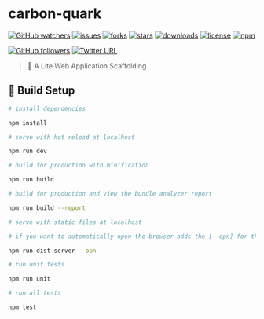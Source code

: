 # carbon-quark
[![GitHub watchers](https://img.shields.io/github/watchers/OwlAford/carbon-quark.svg)](https://github.com/OwlAford/carbon-quark)
[![issues](https://img.shields.io/github/issues/OwlAford/carbon-quark.svg)](https://github.com/OwlAford/carbon-quark)
[![forks](https://img.shields.io/github/forks/OwlAford/carbon-quark.svg)](https://github.com/OwlAford/carbon-quark)
[![stars](https://img.shields.io/github/stars/OwlAford/carbon-quark.svg)](https://github.com/OwlAford/carbon-quark)
[![downloads](https://img.shields.io/github/downloads/OwlAford/carbon-quark/total.svg)](https://github.com/OwlAford/carbon-quark)
[![license](https://img.shields.io/badge/license-MIT-blue.svg)](https://github.com/OwlAford/carbon-quark)
[![npm](https://img.shields.io/npm/v/npm.svg)](https://github.com/OwlAford/carbon-quark)


[![GitHub followers](https://img.shields.io/github/followers/OwlAford.svg?style=social&label=Follow)](https://github.com/OwlAford)
[![Twitter URL](https://img.shields.io/twitter/url/http/shields.io.svg?style=social)](https://twitter.com/Aford79872215)

>  🚀 A Lite Web Application Scaffolding

## 🔌 Build Setup

``` bash
# install dependencies

npm install
```

``` bash
# serve with hot reload at localhost

npm run dev
```

``` bash
# build for production with minification

npm run build
```

``` bash
# build for production and view the bundle analyzer report

npm run build --report
```

``` bash
# serve with static files at localhost

# if you want to automatically open the browser adds the [--opn] for the current command line

npm run dist-server --opn
```

``` bash
# run unit tests

npm run unit
```

``` bash
# run all tests

npm test
```
